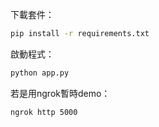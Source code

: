 下載套件：
```bash
pip install -r requirements.txt
```
啟動程式：
```bash
python app.py
```

若是用ngrok暫時demo：
```bash
ngrok http 5000
```